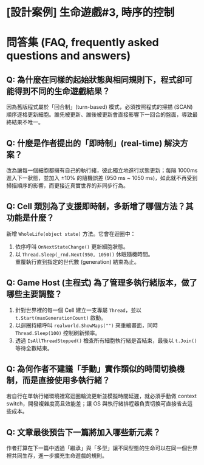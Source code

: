 # [設計案例] 生命遊戲#3, 時序的控制

# 問答集 (FAQ, frequently asked questions and answers)

## Q: 為什麼在同樣的起始狀態與相同規則下，程式卻可能得到不同的生命遊戲結果？
因為舊版程式屬於「回合制」(turn-based) 模式，必須按照程式的掃描 (SCAN) 順序逐格更新細胞。誰先被更新、誰後被更新會直接影響下一回合的盤面，導致最終結果不唯一。

## Q: 什麼是作者提出的「即時制」(real-time) 解決方案？
改為讓每一個細胞都擁有自己的執行緒，彼此獨立地進行狀態更新；每隔 1000ms 進入下一狀態，並加入 ±10% 的隨機誤差 (950 ms ~ 1050 ms)，如此就不再受到掃描順序的影響，而更接近真實世界的非同步行為。

## Q: Cell 類別為了支援即時制，多新增了哪個方法？其功能是什麼？
新增 `WholeLife(object state)` 方法。它會在迴圈中：
1. 依序呼叫 `OnNextStateChange()` 更新細胞狀態。  
2. 以 `Thread.Sleep(_rnd.Next(950, 1050))` 休眠隨機時間。  
重覆執行直到指定的世代數 (generation) 結束為止。

## Q: Game Host (主程式) 為了管理多執行緒版本，做了哪些主要調整？
1. 針對世界裡的每一個 Cell 建立一支專屬 `Thread`，並以 `t.Start(maxGenerationCount)` 啟動。  
2. 以迴圈持續呼叫 `realworld.ShowMaps("")` 來重繪畫面，同時 `Thread.Sleep(100)` 控制刷新頻率。  
3. 透過 `IsAllThreadStopped()` 檢查所有細胞執行緒是否結束，最後以 `t.Join()` 等待全數結束。

## Q: 為何作者不建議「手動」實作類似的時間切換機制，而是直接使用多執行緒？
若自行在單執行緒環境裡寫迴圈輪流更新並模擬時間延遲，就必須手動做 context switch，開發複雜度高且效能差；讓 OS 與執行緒排程器負責切換可直接省去這些成本。

## Q: 文章最後預告下一篇將加入哪些新元素？
作者打算在下一篇中透過「繼承」與「多型」讓不同型態的生命可以在同一個世界裡共同生存，進一步擴充生命遊戲的規則。